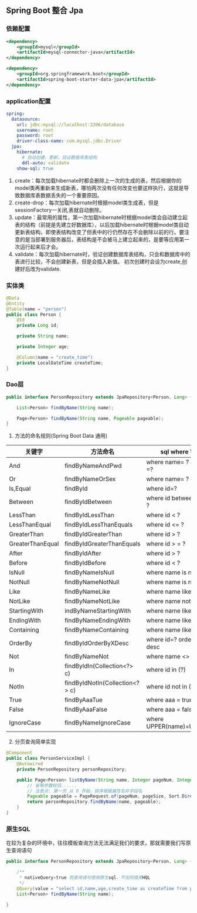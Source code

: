 ## Spring Boot 整合 Jpa


### 依赖配置
```xml
<dependency>
    <groupId>mysql</groupId>
    <artifactId>mysql-connector-java</artifactId>
</dependency>

<dependency>
    <groupId>org.springframework.boot</groupId>
    <artifactId>spring-boot-starter-data-jpa</artifactId>
</dependency>
```

### application配置
```yaml
spring:
  datasource:
    url: jdbc:mysql://localhost:3306/database
    username: root
    password: root
    driver-class-name: com.mysql.jdbc.Driver
  jpa:
    hibernate:
      # 自动创建、更新、验证数据库表结构
      ddl-auto: validate
    show-sql: true
```

1. create：每次加载hibernate时都会删除上一次的生成的表，然后根据你的model类再重新来生成新表，哪怕两次没有任何改变也要这样执行，这就是导致数据库表数据丢失的一个重要原因。
2. create-drop：每次加载hibernate时根据model类生成表，但是sessionFactory一关闭,表就自动删除。
3. update：最常用的属性，第一次加载hibernate时根据model类会自动建立起表的结构（前提是先建立好数据库），以后加载hibernate时根据model类自动更新表结构，即使表结构改变了但表中的行仍然存在不会删除以前的行。要注意的是当部署到服务器后，表结构是不会被马上建立起来的，是要等应用第一次运行起来后才会。
4. validate：每次加载hibernate时，验证创建数据库表结构，只会和数据库中的表进行比较，不会创建新表，但是会插入新值。
初次创建时会设为create,创建好后改为validate.

### 实体类
```java
@Data
@Entity
@Table(name = "person")
public class Person {
    @Id
    private Long id;

    private String name;

    private Integer age;

    @Column(name = "create_time")
    private LocalDateTime createTime;
}
```

### Dao层
```java
public interface PersonRepository extends JpaRepository<Person, Long> {

    List<Person> findByName(String name);

    Page<Person> findByName(String name, Pageable pageable);
}
```
1. 方法的命名规则(Spring Boot Data 通用)

|关键字|方法命名|sql where 字句|
|---|---|---|
|And|findByNameAndPwd|where name= ? and pwd =?|
|Or|findByNameOrSex|where name= ? or sex=?|
|Is,Equal|findById|where id=?|
|Between|findByIdBetween|where id between ? and ?|
|LessThan|findByIdLessThan|where id < ?|
|LessThanEqual|findByIdLessThanEquals|where id <= ?|
|GreaterThan|findByIdGreaterThan|where id > ?|
|GreaterThanEqual|findByIdGreaterThanEquals|where id > = ?|
|After|findByIdAfter|where id > ?|
|Before|findByIdBefore|where id < ?|
|IsNull|findByNameIsNull|where name is null|
|NotNull|findByNameNotNull|where name is not|
|Like|findByNameLike|where name like ?|
|NotLike|findByNameNotLike|where name not like ?|
|StartingWith|indByNameStartingWith|where name like '?%'|
|EndingWith|findByNameEndingWith|where name like '%?'|
|Containing|findByNameContaining|where name like '%?%'|
|OrderBy|findByIdOrderByXDesc|where id=? order by x desc|
|Not|findByNameNot|where name <> ?|
|In|findByIdIn(Collection<?> c)|where id in (?)|
|NotIn|findByIdNotIn(Collection<?> c)|where id not in (?)|
|True|findByAaaTue|where aaa = true|
|False|findByAaaFalse|where aaa = false|
|IgnoreCase|findByNameIgnoreCase|where UPPER(name)=UPPER(?)|

2. 分页查询简单实现

```java
@Component
public class PersonServiceImpl {
    @Autowired
    private PersonRepository personRepository;

    public Page<Person> listByName(String name, Integer pageNum, Integer pageSize) {
        // 省略参数校验......
        // 注意点: 第一页 从 0 开始，排序根据属性名非字段名
        Pageable pageable = PageRequest.of(pageNum, pageSize, Sort.Direction.DESC, "createTime");
        return personRepository.findByName(name, pageable);
    }
}
```

### 原生SQL
在较为复杂的环境中，往往模板查询方法无法满足我们的要求，那就需要我们写原生查询语句
```java
public interface PersonRepository extends JpaRepository<Person, Long> {

    /**
     * nativeQuery=true 则查询语句使用原生sql，不加则使用HQL
     */
    @Query(value = "select id,name,age,create_time as createTime from person where name=?1", nativeQuery = true)
    List<Person> findByName(String name);

}
```

